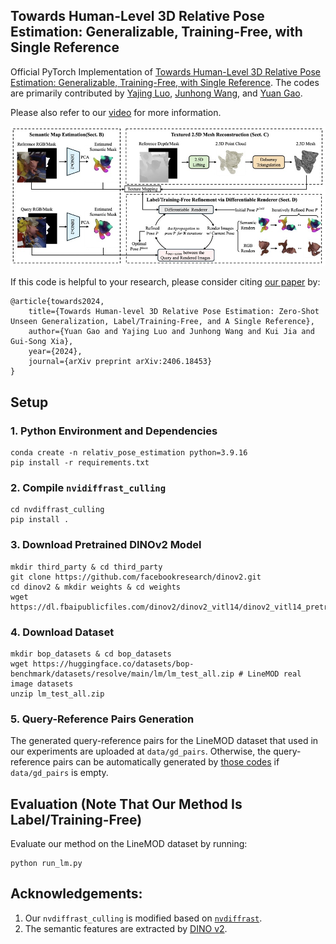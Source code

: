 ## Towards Human-Level 3D Relative Pose Estimation: Generalizable, Training-Free, with Single Reference

Official PyTorch Implementation of [Towards Human-Level 3D Relative Pose Estimation: Generalizable, Training-Free, with Single Reference](https://arxiv.org/abs/2406.18453). The codes are primarily contributed by [Yajing Luo](https://github.com/lyj9494), [Junhong Wang](https://github.com/RhineW), and [Yuan Gao](https://github.com/ethanygao).

Please also refer to our [video](https://youtu.be/Ajr9ugjtoDo) for more information.

![overview](figures/overview.png)

If this code is helpful to your research, please consider citing [our paper](https://arxiv.org/abs/2406.18453) by:

```
@article{towards2024,
    title={Towards Human-level 3D Relative Pose Estimation: Zero-Shot Unseen Generalization, Label/Training-Free, and A Single Reference},
    author={Yuan Gao and Yajing Luo and Junhong Wang and Kui Jia and Gui-Song Xia},
    year={2024},
    journal={arXiv preprint arXiv:2406.18453}
}
```

## Setup
### 1. Python Environment and Dependencies
```
conda create -n relativ_pose_estimation python=3.9.16
pip install -r requirements.txt
```


### 2. Compile `nvidiffrast_culling`
```
cd nvdiffrast_culling
pip install .
```

### 3. Download Pretrained DINOv2 Model
```
mkdir third_party & cd third_party
git clone https://github.com/facebookresearch/dinov2.git
cd dinov2 & mkdir weights & cd weights
wget https://dl.fbaipublicfiles.com/dinov2/dinov2_vitl14/dinov2_vitl14_pretrain.pth
```

### 4. Download Dataset
```
mkdir bop_datasets & cd bop_datasets
wget https://huggingface.co/datasets/bop-benchmark/datasets/resolve/main/lm/lm_test_all.zip # LineMOD real image datasets
unzip lm_test_all.zip
```

### 5. Query-Reference Pairs Generation
The generated query-reference pairs for the LineMOD dataset that used in our experiments are uploaded at `data/gd_pairs`. Otherwise, the query-reference pairs can be automatically generated by [those codes](https://github.com/ethanygao/training-free_generalizable_relative_pose/blob/master/data/bop_dataset.py#L40-L44) if `data/gd_pairs` is empty.

## Evaluation (Note That Our Method Is Label/Training-Free)
Evaluate our method on the LineMOD dataset by running:
```
python run_lm.py
```

## Acknowledgements:
1. Our `nvdiffrast_culling` is modified based on [`nvdiffrast`](https://github.com/NVlabs/nvdiffrast).
2. The semantic features are extracted by [DINO v2](https://github.com/facebookresearch/dinov2.git).
